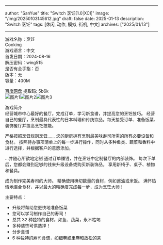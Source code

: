 
---
author: "SanYue"
title: "Switch 烹饪[1.0|XCI]"
image: "/img/20250103145612.jpg"
draft: false
date: 2025-01-13
description: "Switch 烹饪"
tags: [休闲, 动作, 模拟, 街机, 中文]
archives: ["2025/01/13"]

---

游戏名称：烹饪   
Cooking    
游戏语言：中文  
首发日期：2024-08-16  
解压密码：wing515  
是否有金手指：否  
版本：无   
容量：400M

[百度网盘](https://pan.baidu.com/s/1969QyMtcnJOd5mzbIKk9vg) 提取码: 5b6k  
![图片1](/img/92cddd.jpg)![图片2](/img/4ba3f6.jpg)![图片3](/img/297e7f.jpg)  

游戏简介  
经营城市中心最好的餐厅，完成订单，学习新食谱，并提高您的烹饪技巧。
经营自己的餐厅，烹制最具代表性的日本料理和传统饮品。每天接受订单、准备饭菜、装饰餐厅并提高烹饪技能。


严格按照烹饪规则烹饪……
您的厨房拥有烹制最美味寿司所需的所有必要设备和食材。 按照待办事项清单上的每一步进行操作，同时从多种鱼类、蔬菜和香料中进行选择，并根据客户的意愿添加。


...并随心所欲地定制
通过订单赚钱，并在烹饪中定制餐厅的内部装饰。 每次下单后，您都会赚到足够的钱来升级设备或购买新装饰品。 享用新椅子、桌子、植物和餐具。


成为制作完美寿司的大师。 精确使用确切数量的食材，例如酱油或米饭。 满怀热情地混合食材，并以最大的精确度完成每一步，成为烹饪大师！


主要特点：
- 升级将帮助您更快地准备饭菜
- 您可以学习制作自己的寿司！
- 总共 32 种独特的食材，如鱼、蔬菜，永不枯竭
- 多种装饰可供选择！
- 分步食谱
- 6 种独特的寿司食谱，如细卷或里卷和放松的茶
